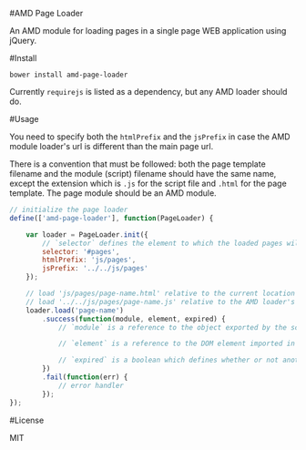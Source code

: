 #AMD Page Loader

An AMD module for loading pages in a single page WEB application using jQuery.

#Install

    bower install amd-page-loader

Currently `requirejs` is listed as a dependency, but any AMD loader should do.

#Usage

You need to specify both the `htmlPrefix` and the `jsPrefix` in case the AMD module loader's url is different than the main page url.

There is a convention that must be followed: both the page template filename and the module (script) filename should have the same name, except the extension which is `.js` for the script file and `.html` for the page template. The page module should be an AMD module.

```javascript
// initialize the page loader
define(['amd-page-loader'], function(PageLoader) {

	var loader = PageLoader.init({
		// `selector` defines the element to which the loaded pages will be appended
		selector: '#pages',
		htmlPrefix: 'js/pages',
		jsPrefix: '../../js/pages'
	});

	// load 'js/pages/page-name.html' relative to the current location in the address bar
	// load '../../js/pages/page-name.js' relative to the AMD loader's base url
	loader.load('page-name')
		.success(function(module, element, expired) {
			// `module` is a reference to the object exported by the script

			// `element` is a reference to the DOM element imported in the element defined by `selector`

			// `expired` is a boolean which defines whether or not another load request was placed after the current one
		})
		.fail(function(err) {
			// error handler
		});
});
```

#License

MIT
